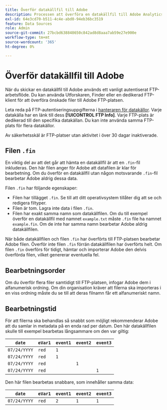 ```yaml
---
title: Överför datakällfil till Adobe
description: Processen att överföra en datakällfil till Adobe Analytics för förtäring.
exl-id: 64e3cd70-b511-4c4e-abd0-94eb36bc3519
feature: Data Sources
role: Admin
source-git-commit: 27bcbd638848650c842ad8d8aaa7ab59e27e900e
workflow-type: tm+mt
source-wordcount: '365'
ht-degree: 0%

---
```


# Överför datakällfil till Adobe

När du skickar en datakällfil till Adobe används ett vanligt autentiserat FTP-arbetsflöde. Du kan använda Utforskaren, Finder eller en dedikerad FTP-klient för att överföra önskade filer till Adobe FTP-platsen.

Leta reda på FTP-autentiseringsuppgifterna i [hanteraren för datakällor](manage.md). Varje datakälla har en länk till dess **[!UICONTROL FTP Info]**. Varje FTP-plats är dedikerad till den specifika datakällan. Du kan inte använda samma FTP-plats för flera datakällor.

Av säkerhetsskäl är FTP-platser utan aktivitet i över 30 dagar inaktiverade.

## Filen `.fin`

En viktig del av att det går att hämta en datakällfil är att en `.fin`-fil inkluderas. Den här filen anger för Adobe att datafilen är klar för bearbetning. Om du överför en datakällfil utan någon motsvarande `.fin`-fil bearbetar Adobe aldrig dessa data.

Filen `.fin` har följande egenskaper:

* Filen har tillägget `.fin`. Se till att ditt operativsystem tillåter dig att se och redigera filtyper.
* Filen är tom. Lagra inte data i filen `.fin`.
* Filen har exakt samma namn som datakällfilen. Om du till exempel överför en datakällfil med namnet `example.txt` måste `.fin` file **&#x200B;**&#x200B;ha namnet `example.fin`. Om de inte har samma namn bearbetar Adobe aldrig datakällfilen.

När både datakällfilen och filen `.fin` har överförts till FTP-platsen bearbetar Adobe filen. Överför inte filen `.fin` förrän datakällfilen har överförts helt. Om filen `.fin` överförs för tidigt, hämtar och importerar Adobe den delvis överförda filen, vilket genererar eventuella fel.

## Bearbetningsorder

Om du överför flera filer samtidigt till FTP-platsen, infogar Adobe dem i alfanumerisk ordning. Om din organisation kräver att filerna ska importeras i en viss ordning måste du se till att deras filnamn får ett alfanumeriskt namn.

## Bearbetningstid

För att filerna ska behandlas så snabbt som möjligt rekommenderar Adobe att du samlar in metadata på en enda rad per datum. Den här datakällfilen skulle till exempel bearbetas långsammare om den var giltig:

| `date` | `eVar1` | `event1` | `event2` | `event3` |
| --- | --- | --- | --- | --- |
| `07/24/YYYY` | `red` | `1` | | |
| `07/24/YYYY` | `red` | `1` | | |
| `07/24/YYYY` | `red` | | `1` | |
| `07/24/YYYY` | `red` | | | `1` |

Den här filen bearbetas snabbare, som innehåller samma data:

| `date` | `eVar1` | `event1` | `event2` | `event3` |
| --- | --- | --- | --- | --- |
| `07/24/YYYY` | `red` | `2` | `1` | `1` |
